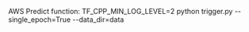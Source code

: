 AWS Predict function:
TF_CPP_MIN_LOG_LEVEL=2 python trigger.py --single_epoch=True --data_dir=data

